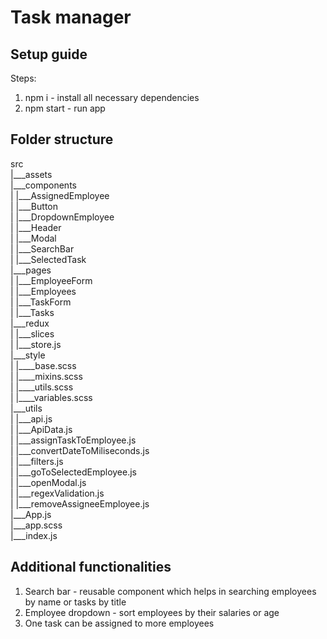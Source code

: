 # Task manager

## Setup guide
Steps:
1. npm i - install all necessary dependencies
2. npm start - run app

## Folder structure
src\
|___assets\
|___components\
|  |___AssignedEmployee\
|  |___Button\
|  |___DropdownEmployee\
|  |___Header\
|  |___Modal\
|  |___SearchBar\
|  |___SelectedTask\
|___pages\
|  |___EmployeeForm\
|  |___Employees\
|  |___TaskForm\
|  |___Tasks\
|___redux\
|  |___slices\
|  |___store.js\
|___style\
|  |____base.scss\
|  |____mixins.scss\
|  |____utils.scss\
|  |____variables.scss\
|___utils\
|  |___api.js\
|  |___ApiData.js\
|  |___assignTaskToEmployee.js\
|  |___convertDateToMiliseconds.js\
|  |___filters.js\
|  |___goToSelectedEmployee.js\
|  |___openModal.js\
|  |___regexValidation.js\
|  |___removeAssigneeEmployee.js\
|___App.js\
|___app.scss\
|___index.js

## Additional functionalities
1. Search bar - reusable component which helps in searching employees by name or tasks by title
2. Employee dropdown - sort employees by their salaries or age
3. One task can be assigned to more employees